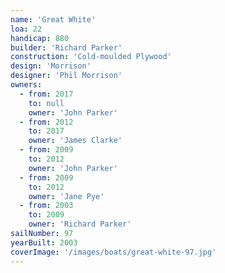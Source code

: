 ```yaml
---
name: 'Great White'
loa: 22
handicap: 880
builder: 'Richard Parker'
construction: 'Cold-moulded Plywood'
design: 'Morrison'
designer: 'Phil Morrison'
owners:
  - from: 2017
    to: null
    owner: 'John Parker'
  - from: 2012
    to: 2017
    owner: 'James Clarke'
  - from: 2009
    to: 2012
    owner: 'John Parker'
  - from: 2009
    to: 2012
    owner: 'Jane Pye'
  - from: 2003
    to: 2009
    owner: 'Richard Parker'
sailNumber: 97
yearBuilt: 2003
coverImage: '/images/boats/great-white-97.jpg'
---
```

